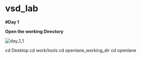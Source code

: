 # vsd_lab
**#Day 1**

**Open the working Directory**

![day_1_1](https://github.com/shashisahu1038/vsd_lab/assets/165407652/76c20d09-1604-4e9c-be0d-3f71ab281151)
 
  
  cd Desktop
  cd work/tools
  cd openlane_working_dir
  cd openlane                                                                                                                                                                                    
